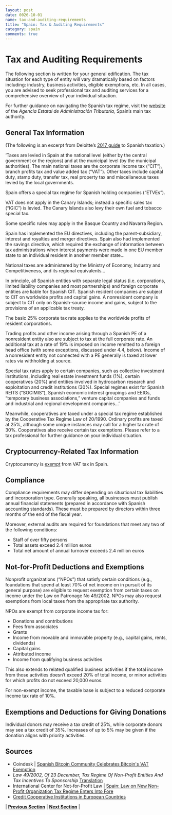 ```yaml
---
layout: post
date: 0026-10-01
name: tax-and-auditing-requirements
title: "Spain: Tax & Auditing Requirements"
category: spain
comments: true
---
```

# Tax and Auditing Requirements

The following section is written for your general edification. The tax situation for each type of entity will vary dramatically based on factors including: industry, business activities, eligible exemptions, etc. In all cases, you are advised to seek professional tax and auditing services for a comprehensive overview of your individual situation.

For further guidance on navigating the Spanish tax regime, visit the [website](http://www.agenciatributaria.es/AEAT.internet/en_gb/Inicio/_Segmentos_/Empresas_y_profesionales/Empresarios_individuales_y_profesionales/Empresarios_individuales_y_profesionales.shtml) of the *Agencia Estatal de Administración Tributaria,* Spain’s main tax authority. 

## General Tax Information

(The following is an excerpt from Deloitte’s [2017 guide](https://www2.deloitte.com/content/dam/Deloitte/global/Documents/Tax/dttl-tax-spainguide-2017.pdf) to Spanish taxation.)			
						
‘Taxes are levied in Spain at the national level (either by the central government or the regions) and at the municipal level (by the municipal authorities). The main national taxes are the corporate income tax (“CIT”), branch profits tax and value added tax (“VAT”). Other taxes include capital duty, stamp duty, transfer tax, real property tax and miscellaneous taxes levied by the local governments.
						
Spain offers a special tax regime for Spanish holding companies (“ETVEs”).
						
VAT does not apply in the Canary Islands; instead a specific sales tax (“IGIC”) is levied. The Canary Islands also levy their own fuel and tobacco special tax.
						
Some specific rules may apply in the Basque Country and Navarra Region.
						
Spain has implemented the EU directives, including the parent-subsidiary, interest and royalties and merger directives. Spain also had implemented the savings directive, which required the exchange of information between tax administrations when interest payments were made in one EU member state to an individual resident in another member state...
						
National taxes are administered by the Ministry of Economy, Industry and Competitiveness, and its regional equivalents…		
						
In principle, all Spanish entities with separate legal status (i.e. corporations, limited liability companies and most partnerships) and foreign corporate entities are liable for Spanish CIT. Spanish resident companies are subject to CIT on worldwide profits and capital gains. A nonresident company is subject to CIT only on Spanish-source income and gains, subject to the provisions of an applicable tax treaty.
						
The basic 25% corporate tax rate applies to the worldwide profits of resident corporations.
						
Trading profits and other income arising through a Spanish PE of a nonresident entity also are subject to tax at the full corporate rate. An additional tax at a rate of 19% is imposed on income remitted to a foreign head office (with some exceptions, discussed under 4.4, below). Income of a nonresident entity not connected with a PE generally is taxed at lower rates via withholding at source.
						
Special tax rates apply to certain companies, such as collective investment institutions, including real estate investment funds (1%), certain cooperatives (20%) and entities involved in hydrocarbon research and exploitation and credit institutions (30%). Special regimes exist for Spanish REITS (“SOCIMIS”), Spanish economic interest groupings and EEIGs, “temporary business associations,” venture capital companies and funds and industrial and regional development companies…’

Meanwhile, cooperatives are taxed under a special tax regime established by the Cooperative Tax Regime Law of 20/1990. Ordinary profits are taxed at 25%, although some unique instances may call for a higher tax rate of 30%. Cooperatives also receive certain tax exemptions. Please refer to a tax professional for further guidance on your individual situation. 

## Cryptocurrency-Related Tax Information 

Cryptocurrency is [exempt](https://www.coindesk.com/spanish-bitcoin-community-celebrate-bitcoins-vat-exemption/) from VAT tax in Spain. 

## Compliance

Compliance requirements may differ depending on situational tax liabilities and incorporation type. Generally speaking, all businesses must publish annual financial statements (prepared in accordance with Spanish accounting standards). These must be prepared by directors within three months of the end of the fiscal year. 

Moreover, external audits are required for foundations that meet any two of the following conditions:
- Staff of over fifty persons
- Total assets exceed 2.4 million euros
- Total net amount of annual turnover exceeds 2.4 million euros

## Not-for-Profit Deductions and Exemptions
Nonprofit organizations (“NPOs”) that satisfy certain conditions (e.g., foundations that spend at least 70% of net income on in pursuit of its general purpose) are eligible to request exemption from certain taxes on income under the Law on Patronage No 49/2002. NPOs may also request exemptions from local taxes from the appropriate tax authority. 

NPOs are exempt from corporate income tax for:
- Donations and contributions 
- Fees from associates
- Grants
- Income from movable and immovable property (e.g., capital gains, rents, dividends) 
- Capital gains
- Attributed income
- Income from qualifying business activities

This also extends to related qualified business activities if the total income from those activities doesn’t exceed 20% of total income, or minor activities for which profits do not exceed 20,000 euros. 

For non-exempt income, the taxable base is subject to a reduced corporate income tax rate of 10%. 

## Exemptions and Deductions for Giving Donations
Individual donors may receive a tax credit of 25%, while corporate donors may see a tax credit of 35%. Increases of up to 5% may be given if the donation aligns with priority activities. 


Sources 
---
- Coindesk | [Spanish Bitcoin Community Celebrates Bitcoin's VAT Exemption](https://www.coindesk.com/spanish-bitcoin-community-celebrate-bitcoins-vat-exemption/)
- *Law 49/2002, Of 23 December, Tax Regime Of Non-Profit Entities And Tax Incentives To Sponsorship* [Translation](https://www.global-regulation.com/translation/spain/1450639/law-49-2002%252c-of-23-december%252c-tax-regime-of-non-profit-entities-and-tax-incentives-to-sponsorship.html) 
- International Center for Not-for-Profit Law | [Spain: Law on New Non-Profit Organization Tax Regime Enters Into Fore](http://www.icnl.org/news/2003/7-Mar.html)
- [Credit Cooperative Institutions in European Countries](https://books.google.com/books?id=wKgqDAAAQBAJ&pg=PA227&lpg=PA227&dq=spanish+law+20/1990+on+taxation+of+cooperatives&source=bl&ots=uIJVjcA7JB&sig=IYXR4dEsg_mahM5QU7NIKCuGWQQ&hl=en&sa=X&ved=0ahUKEwi8mqOD7KjbAhWMu7wKHSwBCPIQ6AEIPjAF#v=onepage&q=spanish%20law%2020%2F1990%20on%20taxation%20of%20cooperatives&f=false) 

| **[Previous Section]( https://neo-project.github.io/global-blockchain-compliance-hub//spain/spain-team-member-nationality-requirements.html)** | **[Next Section]( https://neo-project.github.io/global-blockchain-compliance-hub//spain/spain-governing-by-law.html)** |
